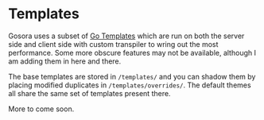# Templates

Gosora uses a subset of [Go Templates](https://golang.org/pkg/text/template/) which are run on both the server side and client side with custom transpiler to wring out the most performance. Some more obscure features may not be available, although I am adding them in here and there.

The base templates are stored in `/templates/` and you can shadow them by placing modified duplicates in `/templates/overrides/`. The default themes all share the same set of templates present there.

More to come soon.